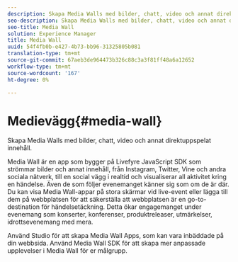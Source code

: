 ```yaml
---
description: Skapa Media Walls med bilder, chatt, video och annat direktuppspelat innehåll.
seo-description: Skapa Media Walls med bilder, chatt, video och annat direktuppspelat innehåll.
seo-title: Media Wall
solution: Experience Manager
title: Media Wall
uuid: 54f4fb0b-e427-4b73-bb96-31325805b081
translation-type: tm+mt
source-git-commit: 67aeb3de964473b326c88c3a3f81ff48a6a12652
workflow-type: tm+mt
source-wordcount: '167'
ht-degree: 0%

---
```



# Medievägg{#media-wall}

Skapa Media Walls med bilder, chatt, video och annat direktuppspelat innehåll.

Media Wall är en app som bygger på Livefyre JavaScript SDK som strömmar bilder och annat innehåll, från Instagram, Twitter, Vine och andra sociala nätverk, till en social vägg i realtid och visualiserar all aktivitet kring en händelse. Även de som följer evenemanget känner sig som om de är där. Du kan visa Media Wall-appar på stora skärmar vid live-event eller lägga till dem på webbplatsen för att säkerställa att webbplatsen är en go-to-destination för händelsetäckning. Detta ökar engagemanget under evenemang som konserter, konferenser, produktreleaser, utmärkelser, idrottsevenemang med mera.

Använd Studio för att skapa Media Wall Apps, som kan vara inbäddade på din webbsida. Använd Media Wall SDK för att skapa mer anpassade upplevelser i Media Wall för er målgrupp.
